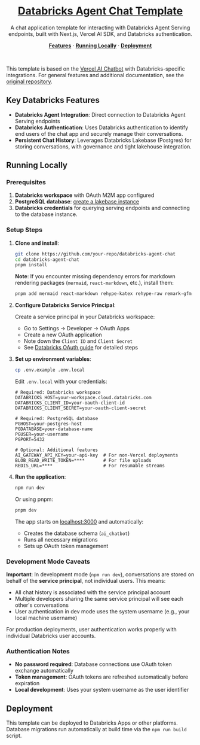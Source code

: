 <a href="https://docs.databricks.com/aws/en/generative-ai/agent-framework/chat-app">
  <h1 align="center">Databricks Agent Chat Template</h1>
</a>

<p align="center">
    A chat application template for interacting with Databricks Agent Serving endpoints, built with Next.js, Vercel AI SDK, and Databricks authentication.
</p>

<p align="center">
  <a href="#features"><strong>Features</strong></a> ·
  <a href="#running-locally"><strong>Running Locally</strong></a> ·
  <a href="#deployment"><strong>Deployment</strong></a>
</p>
<br/>

This template is based on the [Vercel AI Chatbot](https://github.com/vercel/ai-chatbot) with Databricks-specific integrations. For general features and additional documentation, see the [original repository](https://github.com/vercel/ai-chatbot/blob/main/README.md).

## Key Databricks Features

- **Databricks Agent Integration**: Direct connection to Databricks Agent Serving endpoints
- **Databricks Authentication**: Uses Databricks authentication to identify end users of the chat app and securely manage their conversations.
- **Persistent Chat History**: Leverages Databricks Lakebase (Postgres) for storing conversations, with governance and tight lakehouse integration.

## Running Locally

### Prerequisites

1. **Databricks workspace** with OAuth M2M app configured
2. **PostgreSQL database**: [create a lakebase instance](https://docs.databricks.com/aws/en/oltp/instances/create/)
3. **Databricks credentials** for querying serving endpoints and connecting to the database instance. 

### Setup Steps

1. **Clone and install**:
   ```bash
   git clone https://github.com/your-repo/databricks-agent-chat
   cd databricks-agent-chat
   pnpm install
   ```

   **Note**: If you encounter missing dependency errors for markdown rendering packages (`mermaid`, `react-markdown`, etc.), install them:
   ```bash
   pnpm add mermaid react-markdown rehype-katex rehype-raw remark-gfm remark-math
   ```

2. **Configure Databricks Service Principal**:

   Create a service principal in your Databricks workspace:
   - Go to Settings → Developer → OAuth Apps
   - Create a new OAuth application
   - Note down the `Client ID` and `Client Secret`
   - See [Databricks OAuth guide](https://docs.databricks.com/en/dev-tools/auth/oauth-m2m.html) for detailed steps

3. **Set up environment variables**:
   ```bash
   cp .env.example .env.local
   ```

   Edit `.env.local` with your credentials:
   ```env
   # Required: Databricks workspace
   DATABRICKS_HOST=your-workspace.cloud.databricks.com
   DATABRICKS_CLIENT_ID=your-oauth-client-id
   DATABRICKS_CLIENT_SECRET=your-oauth-client-secret

   # Required: PostgreSQL database
   PGHOST=your-postgres-host
   PGDATABASE=your-database-name
   PGUSER=your-username
   PGPORT=5432

   # Optional: Additional features
   AI_GATEWAY_API_KEY=your-api-key  # For non-Vercel deployments
   BLOB_READ_WRITE_TOKEN=****       # For file uploads
   REDIS_URL=****                   # For resumable streams
   ```

4. **Run the application**:
   ```bash
   npm run dev
   ```

   Or using pnpm:
   ```bash
   pnpm dev
   ```

   The app starts on [localhost:3000](http://localhost:3000) and automatically:
   - Creates the database schema (`ai_chatbot`)
   - Runs all necessary migrations
   - Sets up OAuth token management

### Development Mode Caveats

**Important**: In development mode (`npm run dev`), conversations are stored on behalf of the **service principal**, not individual users. This means:

- All chat history is associated with the service principal account
- Multiple developers sharing the same service principal will see each other's conversations
- User authentication in dev mode uses the system username (e.g., your local machine username)

For production deployments, user authentication works properly with individual Databricks user accounts.

### Authentication Notes

- **No password required**: Database connections use OAuth token exchange automatically
- **Token management**: OAuth tokens are refreshed automatically before expiration
- **Local development**: Uses your system username as the user identifier

## Deployment

This template can be deployed to Databricks Apps or other platforms. Database migrations run automatically at build time via the `npm run build` script.
